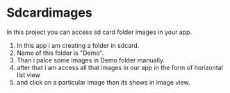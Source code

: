 # Sdcardimages
In this project you can access sd card folder images in your app.
  1. In this app i am creating a folder in sdcard.
  2. Name of this folder is "Demo".
  3. Than i palce some images in Demo folder manually.
  4. after that i am access all that images in our app in the form of horizontal list view
  5. and click on a particular image than its shows in image view.
